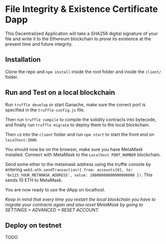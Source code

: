 # File Integrity & Existence Certificate Dapp

This Decentralized Application will take a SHA256 digital signature of your file and write it to the Ethereum blockchain to prove its existence at the present time and future integrity.

## Installation

Clone the repo and `npm install` inside the root folder and inside the `client/` folder.

## Run and Test on a local blockchain

Run `truffle develop` or start Ganache, make sure the correct port is specified in the `truffle-config.js` file.

Then run `truffle compile` to compile the solidity contracts into bytecode, and finally run `truffle migrate` to deploy them to the local blockchain.

Then `cd` into the `client` folder and run `npm start` to start the front end on `localhost:3000`.

You should now be on the browser, make sure you have MetaMask installed. Connect with MetaMask to the `Localhost PORT_NUMBER` blockchain.

Send some ether to the metamask address using the truffle console by entering `web3.eth.sendTransaction({ from: accounts[0], to: '0x123_YOUR_METAMASK_ADDRESS', value: 10000000000000000000 })`. This sends 10 ETH to MetaMask.

You are now ready to use the dApp on localhost.

*Keep in mind that every time you restart the local blockchain you have to migrate your contracts again and also reset MetaMask by going to SETTINGS > ADVANCED > RESET ACCOUNT.*

## Deploy on testnet

TODO
